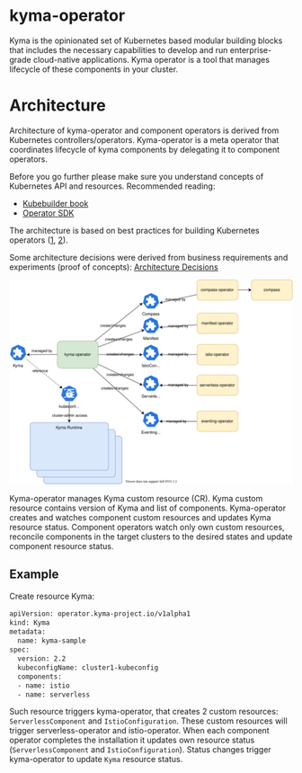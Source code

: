 # kyma-operator

Kyma is the opinionated set of Kubernetes based modular building blocks that includes the necessary capabilities to develop and run enterprise-grade cloud-native applications. Kyma operator is a tool that manages lifecycle of these components in your cluster.

# Architecture

Architecture of kyma-operator and component operators is derived from Kubernetes controllers/operators. Kyma-operator is a meta operator that coordinates lifecycle of kyma components by delegating it to component operators. 

Before you go further please make sure you understand concepts of Kubernetes API and resources. Recommended reading:
- [Kubebuilder book](https://book.kubebuilder.io/)
- [Operator SDK](https://sdk.operatorframework.io/docs/building-operators/golang/)

The architecture is based on best practices for building Kubernetes operators ([1](https://cloud.google.com/blog/products/containers-kubernetes/best-practices-for-building-kubernetes-operators-and-stateful-apps), [2](https://sdk.operatorframework.io/docs/best-practices/)). 

Some architecture decisions were derived from business requirements and experiments (proof of concepts):
[Architecture Decisions](docs/architecture-decisions.md)

![](docs/assets/kyma-operator-architecture.svg)

Kyma-operator manages Kyma custom resource (CR). Kyma custom resource contains version of Kyma and list of components. Kyma-operator creates and watches component custom resources and updates Kyma resource status. Component operators watch only own custom resources, reconcile components in the target clusters to the desired states and update component resource status.

## Example

Create resource Kyma:
```
apiVersion: operator.kyma-project.io/v1alpha1
kind: Kyma
metadata:
  name: kyma-sample
spec:
  version: 2.2
  kubeconfigName: cluster1-kubeconfig
  components:
  - name: istio
  - name: serverless
```

Such resource triggers kyma-operator, that creates 2 custom resources: `ServerlessComponent` and `IstioConfiguration`. These custom resources will trigger serverless-operator and istio-operator. When each component operator completes the installation it updates own resource status (`ServerlessComponent` and `IstioConfiguration`). Status changes trigger kyma-operator to update `Kyma` resource status. 